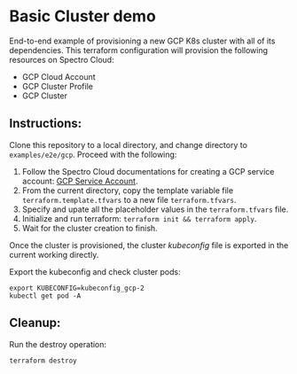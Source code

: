 # Basic Cluster demo

End-to-end example of provisioning a new GCP K8s cluster with all of its dependencies. This terraform configuration
will provision the following resources on Spectro Cloud:
- GCP Cloud Account
- GCP Cluster Profile
- GCP Cluster

## Instructions:

Clone this repository to a local directory, and change directory to `examples/e2e/gcp`. Proceed with the following:
1. Follow the Spectro Cloud documentations for creating a GCP service account:
[GCP Service Account](https://docs.spectrocloud.com/clusters/?clusterType=google_cloud_cluster#creatingagcpcloudaccount).
2. From the current directory, copy the template variable file `terraform.template.tfvars` to a new file `terraform.tfvars`.
3. Specify and upate all the placeholder values in the `terraform.tfvars` file.
4. Initialize and run terraform: `terraform init && terraform apply`.
5. Wait for the cluster creation to finish.

Once the cluster is provisioned, the cluster _kubeconfig_ file is exported in the current working directly.

Export the kubeconfig and check cluster pods:

```shell
export KUBECONFIG=kubeconfig_gcp-2
kubectl get pod -A
```

## Cleanup:

Run the destroy operation:

```shell
terraform destroy
```
